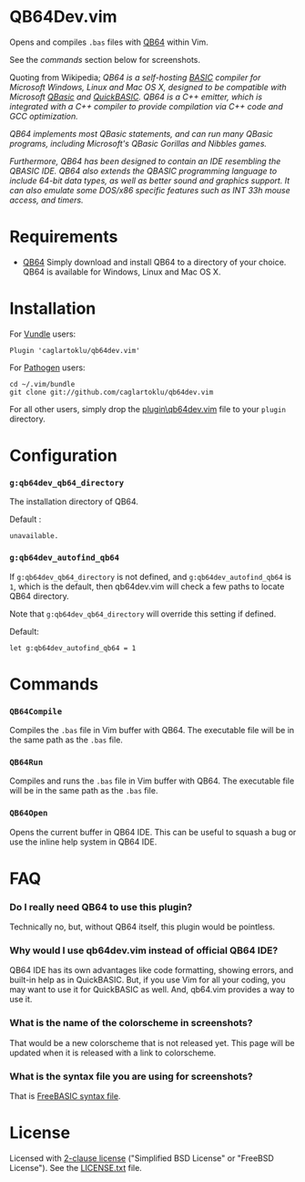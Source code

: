 # QB64Dev.vim

Opens and compiles `.bas` files with [QB64](http://www.qb64.net/) within Vim.

See the _commands_ section below for screenshots.

Quoting from Wikipedia;
_QB64 is a self-hosting [BASIC](https://en.wikipedia.org/wiki/BASIC) compiler for Microsoft Windows, Linux and Mac OS X, designed to be compatible with Microsoft [QBasic](https://en.wikipedia.org/wiki/QBasic) and [QuickBASIC](https://en.wikipedia.org/wiki/QuickBASIC). QB64 is a C++ emitter, which is integrated with a C++ compiler to provide compilation via C++ code and GCC optimization._

_QB64 implements most QBasic statements, and can run many QBasic programs, including Microsoft's QBasic Gorillas and Nibbles games._

_Furthermore, QB64 has been designed to contain an IDE resembling the QBASIC IDE. QB64 also extends the QBASIC programming language to include 64-bit data types, as well as better sound and graphics support. It can also emulate some DOS/x86 specific features such as INT 33h mouse access, and timers._


# Requirements

- [QB64](http://www.qb64.net/)
Simply download and install QB64 to a directory of your choice.
QB64 is available for Windows, Linux and Mac OS X.


# Installation

For [Vundle](http://github.com/VundleVim/Vundle.Vim) users:

```
Plugin 'caglartoklu/qb64dev.vim'
```

For [Pathogen](https://github.com/tpope/vim-pathogen) users:

```
cd ~/.vim/bundle
git clone git://github.com/caglartoklu/qb64dev.vim
```

For all other users, simply drop the [plugin\qb64dev.vim](plugin\qb64dev.vim) file to your `plugin` directory.


# Configuration

### `g:qb64dev_qb64_directory`

The installation directory of QB64.

Default :

```
unavailable.
```

### `g:qb64dev_autofind_qb64`

If `g:qb64dev_qb64_directory` is not defined, and `g:qb64dev_autofind_qb64` is `1`, which is the default, then qb64dev.vim will check a few paths to locate QB64 directory.

Note that `g:qb64dev_qb64_directory` will override this setting if defined.

Default:

```
let g:qb64dev_autofind_qb64 = 1
```


# Commands

### `QB64Compile`

Compiles the `.bas` file in Vim buffer with QB64.
The executable file will be in the same path as the `.bas` file.


### `QB64Run`

Compiles and runs the `.bas` file in Vim buffer with QB64.
The executable file will be in the same path as the `.bas` file.


### `QB64Open`

Opens the current buffer in QB64 IDE.
This can be useful to squash a bug or use the inline help system in QB64 IDE.


# FAQ

### Do I really need QB64 to use this plugin?

Technically no, but, without QB64 itself, this plugin would be pointless.

### Why would I use qb64dev.vim instead of official QB64 IDE?

QB64 IDE has its own advantages like code formatting, showing errors, and built-in help as in QuickBASIC. But, if you use Vim for all your coding, you may want to use it for QuickBASIC as well. And, qb64.vim provides a way to use it.

### What is the name of the colorscheme in screenshots?

That would be a new colorscheme that is not released yet. This page will be updated when it is released with a link to colorscheme.

### What is the syntax file you are using for screenshots?

That is [FreeBASIC syntax file](https://github.com/vim-scripts/Freebasic-vim-syntax-file).


# License

Licensed with
[2-clause license](https://en.wikipedia.org/wiki/BSD_licenses#2-clause_license_.28.22Simplified_BSD_License.22_or_.22FreeBSD_License.22.29)
("Simplified BSD License" or "FreeBSD License").
See the
[LICENSE.txt](LICENSE.txt) file.
